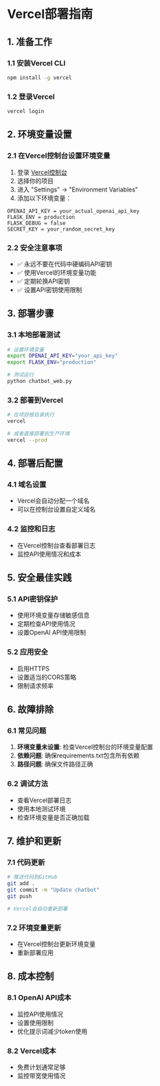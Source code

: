 # Vercel部署指南

## 1. 准备工作

### 1.1 安装Vercel CLI
```bash
npm install -g vercel
```

### 1.2 登录Vercel
```bash
vercel login
```

## 2. 环境变量设置

### 2.1 在Vercel控制台设置环境变量
1. 登录 [Vercel控制台](https://vercel.com/dashboard)
2. 选择你的项目
3. 进入 "Settings" → "Environment Variables"
4. 添加以下环境变量：

```
OPENAI_API_KEY = your_actual_openai_api_key
FLASK_ENV = production
FLASK_DEBUG = false
SECRET_KEY = your_random_secret_key
```

### 2.2 安全注意事项
- ✅ 永远不要在代码中硬编码API密钥
- ✅ 使用Vercel的环境变量功能
- ✅ 定期轮换API密钥
- ✅ 设置API密钥使用限制

## 3. 部署步骤

### 3.1 本地部署测试
```bash
# 设置环境变量
export OPENAI_API_KEY="your_api_key"
export FLASK_ENV="production"

# 测试运行
python chatbot_web.py
```

### 3.2 部署到Vercel
```bash
# 在项目根目录执行
vercel

# 或者直接部署到生产环境
vercel --prod
```

## 4. 部署后配置

### 4.1 域名设置
- Vercel会自动分配一个域名
- 可以在控制台设置自定义域名

### 4.2 监控和日志
- 在Vercel控制台查看部署日志
- 监控API使用情况和成本

## 5. 安全最佳实践

### 5.1 API密钥保护
- 使用环境变量存储敏感信息
- 定期检查API使用情况
- 设置OpenAI API使用限制

### 5.2 应用安全
- 启用HTTPS
- 设置适当的CORS策略
- 限制请求频率

## 6. 故障排除

### 6.1 常见问题
1. **环境变量未设置**: 检查Vercel控制台的环境变量配置
2. **依赖问题**: 确保requirements.txt包含所有依赖
3. **路径问题**: 确保文件路径正确

### 6.2 调试方法
- 查看Vercel部署日志
- 使用本地测试环境
- 检查环境变量是否正确加载

## 7. 维护和更新

### 7.1 代码更新
```bash
# 推送代码到GitHub
git add .
git commit -m "Update chatbot"
git push

# Vercel会自动重新部署
```

### 7.2 环境变量更新
- 在Vercel控制台更新环境变量
- 重新部署应用

## 8. 成本控制

### 8.1 OpenAI API成本
- 监控API使用情况
- 设置使用限制
- 优化提示词减少token使用

### 8.2 Vercel成本
- 免费计划通常足够
- 监控带宽使用情况 